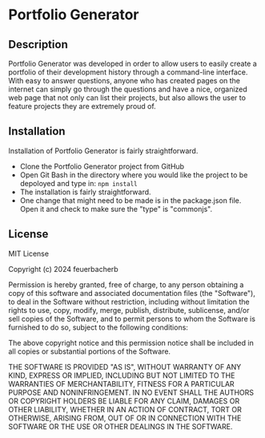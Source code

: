 # Portfolio Generator

## Description
Portfolio Generator was developed in order to allow users to easily create a portfolio of their development history through a command-line interface.  With easy to answer questions, anyone who has created pages on the internet can simply go through the questions and have a nice, organized web page that not only can list their projects, but also allows the user to feature projects they are extremely proud of.

## Installation
Installation of Portfolio Generator is fairly straightforward.
- Clone the Portfolio Generator project from GitHub
- Open Git Bash in the directory where you would like the project to be depoloyed and type in:
```npm install```
- The installation is fairly straightforward.
- One change that might need to be made is in the package.json file.  Open it and check to make sure the "type" is "commonjs".

## License
MIT License

Copyright (c) 2024 feuerbacherb

Permission is hereby granted, free of charge, to any person obtaining a copy
of this software and associated documentation files (the "Software"), to deal
in the Software without restriction, including without limitation the rights
to use, copy, modify, merge, publish, distribute, sublicense, and/or sell
copies of the Software, and to permit persons to whom the Software is
furnished to do so, subject to the following conditions:

The above copyright notice and this permission notice shall be included in all
copies or substantial portions of the Software.

THE SOFTWARE IS PROVIDED "AS IS", WITHOUT WARRANTY OF ANY KIND, EXPRESS OR
IMPLIED, INCLUDING BUT NOT LIMITED TO THE WARRANTIES OF MERCHANTABILITY,
FITNESS FOR A PARTICULAR PURPOSE AND NONINFRINGEMENT. IN NO EVENT SHALL THE
AUTHORS OR COPYRIGHT HOLDERS BE LIABLE FOR ANY CLAIM, DAMAGES OR OTHER
LIABILITY, WHETHER IN AN ACTION OF CONTRACT, TORT OR OTHERWISE, ARISING FROM,
OUT OF OR IN CONNECTION WITH THE SOFTWARE OR THE USE OR OTHER DEALINGS IN THE
SOFTWARE.